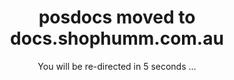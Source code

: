 <meta http-equiv="refresh" content="5;url=https://docs.shophumm.com.au/" />

<div id="redirect-text" style="text-align:center">
    <h1><span>posdocs</span> moved to <span>docs.shophumm.com.au</span></h1>
    <p>You will be re-directed in <span id="countdown">5</span> seconds ...</p>
</div>

<script language="javascript">
var max_time = 5;
var cinterval;
 
function countdown_timer(){
  // decrease timer
  max_time--;
  document.getElementById('countdown').innerHTML = max_time;
  if(max_time == 0){
    clearInterval(cinterval);
  }
}
// 1,000 means 1 second.
cinterval = setInterval('countdown_timer()', 1000);
</script>

